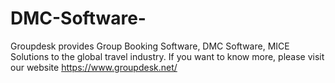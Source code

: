 # DMC-Software-
Groupdesk provides Group Booking Software, DMC Software, MICE Solutions to the global travel industry.  If you want to know more, please visit our website https://www.groupdesk.net/ 
